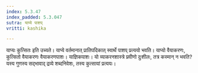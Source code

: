 ```yaml
---
index: 5.3.47
index_padded: 5.3.047
sutra: याप्ये पाशप्
vritti: kashika

---
```

याप्यः कुत्सितः इति उच्यते। याप्ये वर्तमानात् प्रातिपदिकात् स्वार्थे पाशप् प्रत्ययो भवति। याप्यो वैयाकरणः, कुत्सितो वैयाकरणः वैयाकरणपाशः। याज्ञिकपाशः। यो व्याकरनशास्त्रे प्रवीणो दुःशीलः, तत्र कस्मान् न भवति? यस्य गुणस्य सद्भावाद् द्रव्ये शब्दनिवेशः, तस्य कुत्सायां प्रत्ययः।